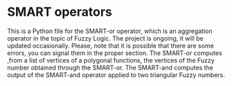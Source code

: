 # SMART operators
This is a Python file for the SMART-or operator, which is an aggregation operator in the topic of Fuzzy Logic.
The project is ongoing, it will be updated occasionally.
Please, note that it is possible that there are some errors, you can signal them in the proper section.
The SMART-or computes ,from a list of vertices of a polygonal functions, the vertices of the Fuzzy number obtained through the SMART-or.
The SMART-and computes the output of the SMART-and operator applied to two triangular Fuzzy numbers.
